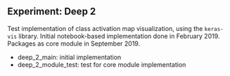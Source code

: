 ## Experiment: Deep 2

Test implementation of class activation map visualization, using the `keras-vis` library.
Initial notebook-based implementation done in February 2019. Packages as core module
in September 2019.

- deep_2_main: initial implementation
- deep_2_module_test: test for core module implementation
